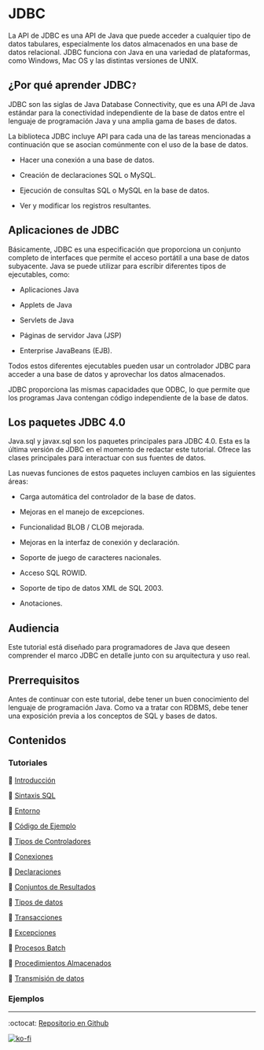 # JDBC

La API de JDBC es una API de Java que puede acceder a cualquier tipo de datos tabulares, especialmente los datos almacenados en una base de datos relacional. JDBC funciona con Java en una variedad de plataformas, como Windows, Mac OS y las distintas versiones de UNIX.

## ¿Por qué aprender JDBC`?`

JDBC son las siglas de Java Database Connectivity, que es una API de Java estándar para la conectividad independiente de la base de datos entre el lenguaje de programación Java y una amplia gama de bases de datos.

La biblioteca JDBC incluye API para cada una de las tareas mencionadas a continuación que se asocian comúnmente con el uso de la base de datos.

- Hacer una conexión a una base de datos.

- Creación de declaraciones SQL o MySQL.

- Ejecución de consultas SQL o MySQL en la base de datos.

- Ver y modificar los registros resultantes.

## Aplicaciones de JDBC

Básicamente, JDBC es una especificación que proporciona un conjunto completo de interfaces que permite el acceso portátil a una base de datos subyacente. Java se puede utilizar para escribir diferentes tipos de ejecutables, como:

- Aplicaciones Java

- Applets de Java

- Servlets de Java

- Páginas de servidor Java (JSP)

- Enterprise JavaBeans (EJB).

Todos estos diferentes ejecutables pueden usar un controlador JDBC para acceder a una base de datos y aprovechar los datos almacenados.

JDBC proporciona las mismas capacidades que ODBC, lo que permite que los programas Java contengan código independiente de la base de datos.

## Los paquetes JDBC 4.0

Java.sql y javax.sql son los paquetes principales para JDBC 4.0. Esta es la última versión de JDBC en el momento de redactar este tutorial. Ofrece las clases principales para interactuar con sus fuentes de datos.

Las nuevas funciones de estos paquetes incluyen cambios en las siguientes áreas:

- Carga automática del controlador de la base de datos.

- Mejoras en el manejo de excepciones.

- Funcionalidad BLOB / CLOB mejorada.

- Mejoras en la interfaz de conexión y declaración.

- Soporte de juego de caracteres nacionales.

- Acceso SQL ROWID.

- Soporte de tipo de datos XML de SQL 2003.

- Anotaciones.

## Audiencia

Este tutorial está diseñado para programadores de Java que deseen comprender el marco JDBC en detalle junto con su arquitectura y uso real.

## Prerrequisitos

Antes de continuar con este tutorial, debe tener un buen conocimiento del lenguaje de programación Java. Como va a tratar con RDBMS, debe tener una exposición previa a los conceptos de SQL y bases de datos.

## Contenidos

### Tutoriales

📗 [Introducción](Tutoriales/introduction.md)

📗 [Sintaxis SQL](Tutoriales/sql_syntax.md)

📗 [Entorno](Tutoriales/environment.md)

📗 [Código de Ejemplo](Tutoriales/sample_code.md)

📗 [Tipos de Controladores](Tutoriales/driver_types.md)

📗 [Conexiones](Tutoriales/connections.md)

📗 [Declaraciones](Tutoriales/statements.md)

📗 [Conjuntos de Resultados](Tutoriales/result_sets.md)

📗 [Tipos de datos](Tutoriales/data_types.md)

📗 [Transacciones](Tutoriales/transactions.md)

📗 [Excepciones](Tutoriales/exceptions.md)

📗 [Procesos Batch](Tutoriales/batch_processing.md)

📗 [Procedimientos Almacenados](Tutoriales/stored_procedure.md)

📗 [Transmisión de datos](Tutoriales/streaming_data.md)

### Ejemplos

---

:octocat: [Repositorio en Github](https://github.com/FernandoCalmet/JDBC)

[![ko-fi](https://www.ko-fi.com/img/githubbutton_sm.svg)](https://ko-fi.com/T6T41JKMI)
